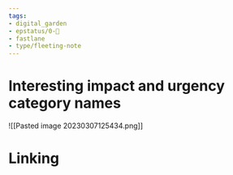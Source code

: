 ```yaml
---
tags: 
- digital_garden
- epstatus/0-🌰
- fastlane
- type/fleeting-note
---
```

# Interesting impact and urgency category names


![[Pasted image 20230307125434.png]]

# Linking


